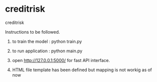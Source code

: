 # creditrisk
creditrisk


Instructions to be followed.

1. to train the model : python train.py

2. to run application : python main.py

3. open http://127.0.0.1:5000/ for fast API interface.

4. HTML file template has been defined but mapping is not workig as of now
